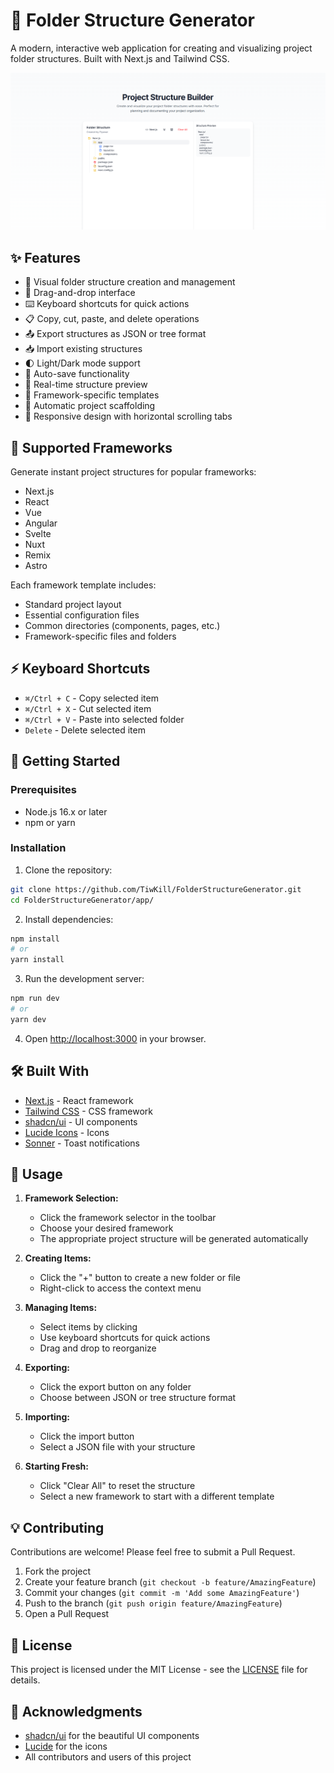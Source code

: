 # 📁 Folder Structure Generator

A modern, interactive web application for creating and visualizing project folder structures. Built with Next.js and Tailwind CSS.

![Folder Structure Generator](public/preview.png)

## ✨ Features

- 🌳 Visual folder structure creation and management
- 🎯 Drag-and-drop interface
- ⌨️ Keyboard shortcuts for quick actions
- 📋 Copy, cut, paste, and delete operations
- 📤 Export structures as JSON or tree format
- 📥 Import existing structures
- 🌓 Light/Dark mode support
- 💾 Auto-save functionality
- 🔄 Real-time structure preview
- 🎁 Framework-specific templates
- 🔧 Automatic project scaffolding
- 📱 Responsive design with horizontal scrolling tabs

## 🎁 Supported Frameworks

Generate instant project structures for popular frameworks:

- Next.js
- React
- Vue
- Angular
- Svelte
- Nuxt
- Remix
- Astro

Each framework template includes:
- Standard project layout
- Essential configuration files
- Common directories (components, pages, etc.)
- Framework-specific files and folders

## ⚡ Keyboard Shortcuts

- `⌘/Ctrl + C` - Copy selected item
- `⌘/Ctrl + X` - Cut selected item
- `⌘/Ctrl + V` - Paste into selected folder
- `Delete` - Delete selected item

## 🚀 Getting Started

### Prerequisites

- Node.js 16.x or later
- npm or yarn

### Installation

1. Clone the repository:
```bash
git clone https://github.com/TiwKill/FolderStructureGenerator.git
cd FolderStructureGenerator/app/
```

2. Install dependencies:
```bash
npm install
# or
yarn install
```

3. Run the development server:
```bash
npm run dev
# or
yarn dev
```

4. Open [http://localhost:3000](http://localhost:3000) in your browser.

## 🛠️ Built With

- [Next.js](https://nextjs.org/) - React framework
- [Tailwind CSS](https://tailwindcss.com/) - CSS framework
- [shadcn/ui](https://ui.shadcn.com/) - UI components
- [Lucide Icons](https://lucide.dev/) - Icons
- [Sonner](https://sonner.emilkowal.ski/) - Toast notifications

## 📝 Usage

1. **Framework Selection:**
   - Click the framework selector in the toolbar
   - Choose your desired framework
   - The appropriate project structure will be generated automatically

2. **Creating Items:**
   - Click the "+" button to create a new folder or file
   - Right-click to access the context menu

3. **Managing Items:**
   - Select items by clicking
   - Use keyboard shortcuts for quick actions
   - Drag and drop to reorganize

4. **Exporting:**
   - Click the export button on any folder
   - Choose between JSON or tree structure format

5. **Importing:**
   - Click the import button
   - Select a JSON file with your structure

6. **Starting Fresh:**
   - Click "Clear All" to reset the structure
   - Select a new framework to start with a different template

## 💡 Contributing

Contributions are welcome! Please feel free to submit a Pull Request.

1. Fork the project
2. Create your feature branch (`git checkout -b feature/AmazingFeature`)
3. Commit your changes (`git commit -m 'Add some AmazingFeature'`)
4. Push to the branch (`git push origin feature/AmazingFeature`)
5. Open a Pull Request

## 📄 License

This project is licensed under the MIT License - see the [LICENSE](LICENSE) file for details.

## 👏 Acknowledgments

- [shadcn/ui](https://ui.shadcn.com/) for the beautiful UI components
- [Lucide](https://lucide.dev/) for the icons
- All contributors and users of this project
